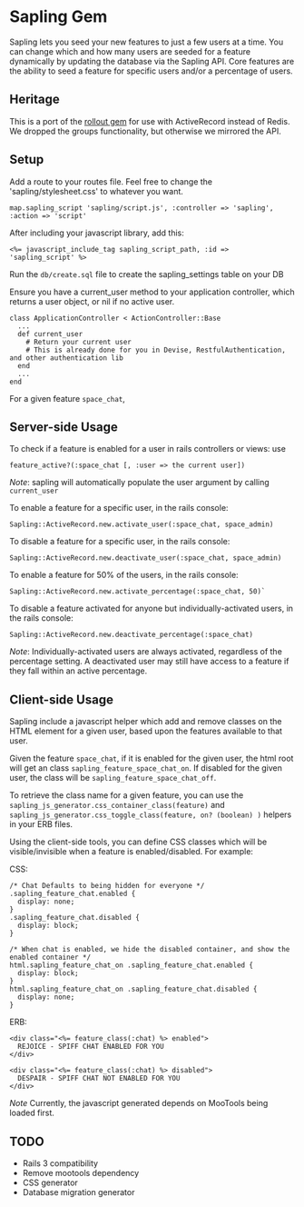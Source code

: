 Sapling Gem
===========

Sapling lets you seed your new features to just a few users at a time. You can change which and how many users are
seeded for a feature dynamically by updating the database via the Sapling API. Core features are the ability to
seed a feature for specific users and/or a percentage of users.

Heritage
--------

This is a port of the [rollout gem](https://github.com/jamesgolick/rollout) for
use with ActiveRecord instead of Redis. We dropped the groups functionality, but otherwise we mirrored the API.

Setup
-----

Add a route to your routes file. Feel free to change the 'sapling/stylesheet.css' to whatever you want.

    map.sapling_script 'sapling/script.js', :controller => 'sapling', :action => 'script'

After including your javascript library, add this:
    
    <%= javascript_include_tag sapling_script_path, :id => 'sapling_script' %>

Run the `db/create.sql` file to create the sapling_settings table on your DB

Ensure you have a current_user method to your application controller, which returns a user object, or nil if no active user.

    class ApplicationController < ActionController::Base
      ...
      def current_user
        # Return your current user
        # This is already done for you in Devise, RestfulAuthentication, and other authentication lib
      end
      ...
    end
    

    
For a given feature `space_chat`,

Server-side Usage
-----------------

To check if a feature is enabled for a user in rails controllers or views: use
  
    feature_active?(:space_chat [, :user => the current user])
  
  *Note*: sapling will automatically populate the user argument by calling `current_user`
  
To enable a feature for a specific user, in the rails console:
  
    Sapling::ActiveRecord.new.activate_user(:space_chat, space_admin)
  
To disable a feature for a specific user, in the rails console:
  
    Sapling::ActiveRecord.new.deactivate_user(:space_chat, space_admin)
  
To enable a feature for 50% of the users, in the rails console:

    Sapling::ActiveRecord.new.activate_percentage(:space_chat, 50)`

To disable a feature activated for anyone but individually-activated users, in the rails console:

    Sapling::ActiveRecord.new.deactivate_percentage(:space_chat)
  
*Note*: Individually-activated users are always activated, regardless of the percentage setting.  A deactivated user
may still have access to a feature if they fall within an active percentage.

Client-side Usage
-----------------

Sapling include a javascript helper which add and remove classes on the HTML element for a given user, based upon the
features available to that user.

Given the feature `space_chat`, if it is enabled for the given user, the html root will get an class `sapling_feature_space_chat_on`.  If disabled for the given user, the class will be `sapling_feature_space_chat_off`.

To retrieve the class name for a given feature, you can use the `sapling_js_generator.css_container_class(feature)` and `sapling_js_generator.css_toggle_class(feature, on? (boolean) )` helpers in your ERB files.

Using the client-side tools, you can define CSS classes which will be visible/invisible when a feature is enabled/disabled.  For example:

CSS:

    /* Chat Defaults to being hidden for everyone */
    .sapling_feature_chat.enabled {
      display: none;
    }
    .sapling_feature_chat.disabled {
      display: block;
    }

    /* When chat is enabled, we hide the disabled container, and show the enabled container */
    html.sapling_feature_chat_on .sapling_feature_chat.enabled {
      display: block;
    }
    html.sapling_feature_chat_on .sapling_feature_chat.disabled {
      display: none;
    }


ERB:

    <div class="<%= feature_class(:chat) %> enabled">
      REJOICE - SPIFF CHAT ENABLED FOR YOU
    </div>

    <div class="<%= feature_class(:chat) %> disabled">
      DESPAIR - SPIFF CHAT NOT ENABLED FOR YOU
    </div>
    
    
*Note* Currently, the javascript generated depends on MooTools being loaded first.

TODO
----

* Rails 3 compatibility
* Remove mootools dependency
* CSS generator
* Database migration generator
